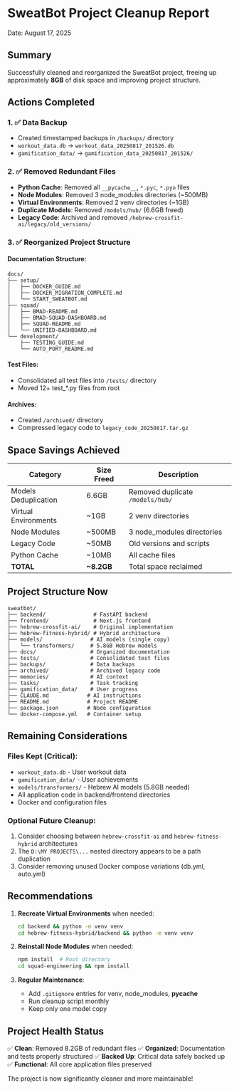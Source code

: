 # SweatBot Project Cleanup Report
Date: August 17, 2025

## Summary
Successfully cleaned and reorganized the SweatBot project, freeing up approximately **8GB** of disk space and improving project structure.

## Actions Completed

### 1. ✅ Data Backup
- Created timestamped backups in `/backups/` directory
- `workout_data.db` → `workout_data_20250817_201526.db`
- `gamification_data/` → `gamification_data_20250817_201526/`

### 2. ✅ Removed Redundant Files
- **Python Cache**: Removed all `__pycache__`, `*.pyc`, `*.pyo` files
- **Node Modules**: Removed 3 node_modules directories (~500MB)
- **Virtual Environments**: Removed 2 venv directories (~1GB)
- **Duplicate Models**: Removed `/models/hub/` (6.6GB freed)
- **Legacy Code**: Archived and removed `/hebrew-crossfit-ai/legacy/old_versions/`

### 3. ✅ Reorganized Project Structure

#### Documentation Structure:
```
docs/
├── setup/
│   ├── DOCKER_GUIDE.md
│   ├── DOCKER_MIGRATION_COMPLETE.md
│   └── START_SWEATBOT.md
├── squad/
│   ├── BMAD-README.md
│   ├── BMAD-SQUAD-DASHBOARD.md
│   ├── SQUAD-README.md
│   └── UNIFIED-DASHBOARD.md
└── development/
    ├── TESTING_GUIDE.md
    └── AUTO_PORT_README.md
```

#### Test Files:
- Consolidated all test files into `/tests/` directory
- Moved 12+ test_*.py files from root

#### Archives:
- Created `/archived/` directory
- Compressed legacy code to `legacy_code_20250817.tar.gz`

## Space Savings Achieved

| Category | Size Freed | Description |
|----------|------------|-------------|
| Models Deduplication | 6.6GB | Removed duplicate `/models/hub/` |
| Virtual Environments | ~1GB | 2 venv directories |
| Node Modules | ~500MB | 3 node_modules directories |
| Legacy Code | ~50MB | Old versions and scripts |
| Python Cache | ~10MB | All cache files |
| **TOTAL** | **~8.2GB** | Total space reclaimed |

## Project Structure Now

```
sweatbot/
├── backend/               # FastAPI backend
├── frontend/              # Next.js frontend
├── hebrew-crossfit-ai/    # Original implementation
├── hebrew-fitness-hybrid/ # Hybrid architecture
├── models/               # AI models (single copy)
│   └── transformers/     # 5.8GB Hebrew models
├── docs/                 # Organized documentation
├── tests/                # Consolidated test files
├── backups/              # Data backups
├── archived/             # Archived legacy code
├── memories/             # AI context
├── tasks/                # Task tracking
├── gamification_data/    # User progress
├── CLAUDE.md            # AI instructions
├── README.md            # Project README
├── package.json         # Node configuration
└── docker-compose.yml   # Container setup
```

## Remaining Considerations

### Files Kept (Critical):
- `workout_data.db` - User workout data
- `gamification_data/` - User achievements
- `models/transformers/` - Hebrew AI models (5.8GB needed)
- All application code in backend/frontend directories
- Docker and configuration files

### Optional Future Cleanup:
1. Consider choosing between `hebrew-crossfit-ai` and `hebrew-fitness-hybrid` architectures
2. The `D:\MY PROJECTS\...` nested directory appears to be a path duplication
3. Consider removing unused Docker compose variations (db.yml, auto.yml)

## Recommendations

1. **Recreate Virtual Environments** when needed:
   ```bash
   cd backend && python -m venv venv
   cd hebrew-fitness-hybrid/backend && python -m venv venv
   ```

2. **Reinstall Node Modules** when needed:
   ```bash
   npm install  # Root directory
   cd squad-engineering && npm install
   ```

3. **Regular Maintenance**:
   - Add `.gitignore` entries for venv, node_modules, __pycache__
   - Run cleanup script monthly
   - Keep only one model copy

## Project Health Status

✅ **Clean**: Removed 8.2GB of redundant files
✅ **Organized**: Documentation and tests properly structured
✅ **Backed Up**: Critical data safely backed up
✅ **Functional**: All core application files preserved

The project is now significantly cleaner and more maintainable!